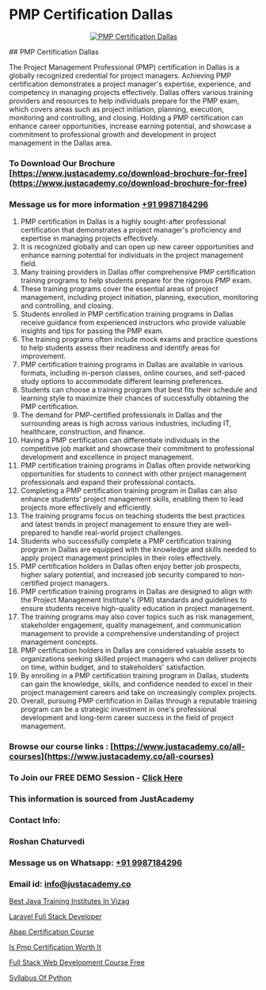 # PMP Certification Dallas

<p align="center">
  <a href="https://justacademy.co/course-detail/pmp-certification-training">
    <img src="https://justacademy.co/storage2/course_image/1709713463_course_image.webp" alt="PMP Certification Dallas">
  </a>
</p>
## PMP Certification Dallas

The Project Management Professional (PMP) certification in Dallas is a globally recognized credential for project managers. Achieving PMP certification demonstrates a project manager's expertise, experience, and competency in managing projects effectively. Dallas offers various training providers and resources to help individuals prepare for the PMP exam, which covers areas such as project initiation, planning, execution, monitoring and controlling, and closing. Holding a PMP certification can enhance career opportunities, increase earning potential, and showcase a commitment to professional growth and development in project management in the Dallas area.
### To Download Our Brochure [https://www.justacademy.co/download-brochure-for-free](https://www.justacademy.co/download-brochure-for-free)
### Message us for more information [+91 9987184296](https://api.whatsapp.com/send?phone=919987184296)
1) PMP certification in Dallas is a highly sought-after professional certification that demonstrates a project manager's proficiency and expertise in managing projects effectively.
2) It is recognized globally and can open up new career opportunities and enhance earning potential for individuals in the project management field.
3) Many training providers in Dallas offer comprehensive PMP certification training programs to help students prepare for the rigorous PMP exam.
4) These training programs cover the essential areas of project management, including project initiation, planning, execution, monitoring and controlling, and closing.
5) Students enrolled in PMP certification training programs in Dallas receive guidance from experienced instructors who provide valuable insights and tips for passing the PMP exam.
6) The training programs often include mock exams and practice questions to help students assess their readiness and identify areas for improvement.
7) PMP certification training programs in Dallas are available in various formats, including in-person classes, online courses, and self-paced study options to accommodate different learning preferences.
8) Students can choose a training program that best fits their schedule and learning style to maximize their chances of successfully obtaining the PMP certification.
9) The demand for PMP-certified professionals in Dallas and the surrounding areas is high across various industries, including IT, healthcare, construction, and finance.
10) Having a PMP certification can differentiate individuals in the competitive job market and showcase their commitment to professional development and excellence in project management.
11) PMP certification training programs in Dallas often provide networking opportunities for students to connect with other project management professionals and expand their professional contacts.
12) Completing a PMP certification training program in Dallas can also enhance students' project management skills, enabling them to lead projects more effectively and efficiently.
13) The training programs focus on teaching students the best practices and latest trends in project management to ensure they are well-prepared to handle real-world project challenges.
14) Students who successfully complete a PMP certification training program in Dallas are equipped with the knowledge and skills needed to apply project management principles in their roles effectively.
15) PMP certification holders in Dallas often enjoy better job prospects, higher salary potential, and increased job security compared to non-certified project managers.
16) PMP certification training programs in Dallas are designed to align with the Project Management Institute's (PMI) standards and guidelines to ensure students receive high-quality education in project management.
17) The training programs may also cover topics such as risk management, stakeholder engagement, quality management, and communication management to provide a comprehensive understanding of project management concepts.
18) PMP certification holders in Dallas are considered valuable assets to organizations seeking skilled project managers who can deliver projects on time, within budget, and to stakeholders' satisfaction.
19) By enrolling in a PMP certification training program in Dallas, students can gain the knowledge, skills, and confidence needed to excel in their project management careers and take on increasingly complex projects.
20) Overall, pursuing PMP certification in Dallas through a reputable training program can be a strategic investment in one's professional development and long-term career success in the field of project management.

### Browse our course links : [https://www.justacademy.co/all-courses](https://www.justacademy.co/all-courses) 
### To Join our FREE DEMO Session - [Click Here](https://www.justacademy.co/register-for-course-demo)


### This information is sourced from JustAcademy
### Contact Info:
### Roshan Chaturvedi
### Message us on Whatsapp: [+91 9987184296](https://api.whatsapp.com/send?phone=919987184296)
### Email id: [info@justacademy.co](mailto:info@justacademy.co)
                
[Best Java Training Institutes In Vizag](https://www.linkedin.com/pulse/best-java-training-institutes-vizag-justacademy-mumbai-l6pce?trackingId=X9B4POt2wVG4I5TEvT7%2F0A%3D%3D&lipi=urn%3Ali%3Apage%3Ad_flagship3_showcase_admin%3B4hzOhjOyRsS4BMzXWRzbRw%3D%3D)

[Laravel Full Stack Developer](https://www.linkedin.com/pulse/laravel-full-stack-developer-justacademy-a7yac/)

[Abap Certification Course](https://medium.com/@roneet705/abap-certification-course-acc95579f888)

[Is Pmp Certification Worth It](https://medium.com/@prempja40/is-pmp-certification-worth-it-d86cec04d775)

[Full Stack Web Development Course Free](https://justacademyin.github.io/justacademy/full-stack-web-development-course-free)

[Syllabus Of Python](https://justacademyin.github.io/justacademy/syllabus-of-python)

